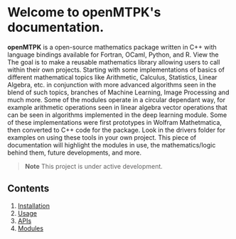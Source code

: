 Welcome to openMTPK's documentation.
===================================
**openMTPK** is a open-source mathematics package written in C++ with language bindings available
for Fortran, OCaml, Python, and R. View the 
The goal is to make a reusable mathematics library allowing users to call within their own projects. 
Starting with some implementations of basics of different mathematical topics like Arithmetic, 
Calculus, Statistics, Linear Algebra, etc. in conjunction with more advanced algorithms seen in 
the blend of such topics, branches of Machine Learning, Image Processing and much more. Some of 
the modules operate in a circular dependant way, for example arithmetic operations seen in linear 
algebra vector operations that can be seen in algorithms implemented in the deep learning module. 
Some of these implementations were first prototypes in Wolfram Mathetmatica, then converted to C++ 
code for the package. Look in the drivers folder for examples on using these tools in your 
own project. This piece of documentation will highlight the modules in use, the 
mathematics/logic behind them, future developments, and more.

> **Note**
> This project is under active development.

Contents
--------
1. [Installation](Installation.md)
2. [Usage](../html/annotated.html)
3. [APIs](APIs.md)
4. [Modules](Modules.md)

